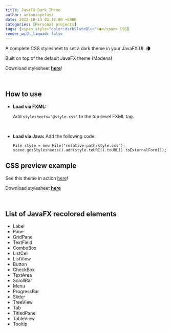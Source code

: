 ```yaml
---
title: JavaFX Dark Theme
author: antoniopelusi
date: 2022-10-13 02:12:00 +0800
categories: [Personal projects]
tags: [<span style="color:darkSlateBlue">●</span> CSS]
render_with_liquid: false
---
```


A complete CSS stylesheet to set a dark theme in your JavaFX UI. 🌘

Built on top of the default JavaFX theme (Modena)

Download stylesheet [**here**](https://github.com/antoniopelusi/JavaFX-Dark-Theme)!

<br>

## How to use
- **Load via FXML:**


  Add `stylesheets="@style.css"` to the top-level FXML tag.
  
<br>

- **Load via Java:**
  Add the following code:
  ```
  File style = new File("relative-path/style.css");
  scene.getStylesheets().add(style.toURI().toURL().toExternalForm());
  ```
  
## CSS preview example
See this theme in action [here](https://github.com/antoniopelusi/KeyHolder-desktop)!

Download stylesheet [**here**](https://github.com/antoniopelusi/JavaFX-Dark-Theme)

<br>

## List of JavaFX recolored elements
- Label
- Pane
- GridPane
- TextField
- ComboBox
- ListCell
- ListView
- Button
- CheckBox
- TextArea
- ScrollBar
- Menu
- ProgressBar
- Slider
- TreeView
- Tab
- TitledPane
- TableView
- Tooltip
